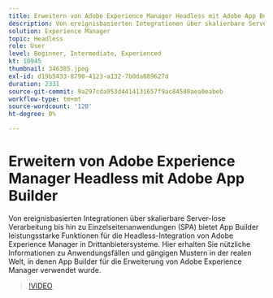 ```yaml
---
title: Erweitern von Adobe Experience Manager Headless mit Adobe App Builder
description: Von ereignisbasierten Integrationen über skalierbare Server-lose Verarbeitung bis hin zu Einzelseitenanwendungen (SPA) bietet App Builder leistungsstarke Funktionen für die Headless-Integration von Adobe Experience Manager in Drittanbietersysteme. Hier erhalten Sie nützliche Informationen zu Anwendungsfällen und gängigen Mustern in der realen Welt, in denen App Builder für die Erweiterung von Adobe Experience Manager verwendet wurde.
solution: Experience Manager
topic: Headless
role: User
level: Beginner, Intermediate, Experienced
kt: 10945
thumbnail: 346385.jpeg
exl-id: d19b5433-8790-4123-a132-7b0da689627d
duration: 2331
source-git-commit: 9a297cda953d4414131657f9ac84580aea0eabeb
workflow-type: tm+mt
source-wordcount: '120'
ht-degree: 0%

---
```


# Erweitern von Adobe Experience Manager Headless mit Adobe App Builder

Von ereignisbasierten Integrationen über skalierbare Server-lose Verarbeitung bis hin zu Einzelseitenanwendungen (SPA) bietet App Builder leistungsstarke Funktionen für die Headless-Integration von Adobe Experience Manager in Drittanbietersysteme. Hier erhalten Sie nützliche Informationen zu Anwendungsfällen und gängigen Mustern in der realen Welt, in denen App Builder für die Erweiterung von Adobe Experience Manager verwendet wurde.

>[!VIDEO](https://video.tv.adobe.com/v/346385/?quality=12&learn=on)

